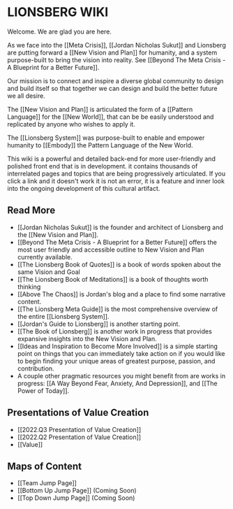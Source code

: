 # LIONSBERG WIKI

Welcome. We are glad you are here. 

As we face into the [[Meta Crisis]], [[Jordan Nicholas Sukut]] and Lionsberg are putting forward a [[New Vision and Plan]] for humanity, and a system purpose-built to bring the vision into reality. See [[Beyond The Meta Crisis - A Blueprint for a Better Future]]. 

Our mission is to connect and inspire a diverse global community to design and build itself so that together we can design and build the better future we all desire. 

The [[New Vision and Plan]] is articulated the form of a [[Pattern Language]] for the [[New World]], that can be be easily understood and replicated by anyone who wishes to apply it. 

The [[Lionsberg System]] was purpose-built to enable and empower humanity to [[Embody]] the Pattern Language of the New World. 

This wiki is a powerful and detailed back-end for more user-friendly and polished front end that is in development. it contains thousands of interrelated pages and topics that are being progressively articulated. If you click a link and it doesn't work it is not an error, it is a feature and inner look into the ongoing development of this cultural artifact. 

## Read More 

- [[Jordan Nicholas Sukut]] is the founder and architect of Lionsberg and the [[New Vision and Plan]].  
- [[Beyond The Meta Crisis - A Blueprint for a Better Future]] offers the most user friendly and accessible outline to New Vision and Plan currently available. 
- [[The Lionsberg Book of Quotes]] is a book of words spoken about the same Vision and Goal  
- [[The Lionsberg Book of Meditations]] is a book of thoughts worth thinking 
- [[Above The Chaos]] is Jordan's blog and a place to find some narrative content.   
- [[The Lionsberg Meta Guide]] is the most comprehensive overview of the entire [[Lionsberg System]]. 
- [[Jordan's Guide to Lionsberg]] is another starting point. 
- [[The Book of Lionsberg]] is another work in progress that provides expansive insights into the New Vision and Plan. 
- [[Ideas and Inspiration to Become More Involved]] is a simple starting point on things that you can immediately take action on if you would like to begin finding your unique areas of greatest purpose, passion, and contribution. 
- A couple other pragmatic resources you might benefit from are works in progress: [[A Way Beyond Fear, Anxiety, And Depression]], and [[The Power of Today]]. 

## Presentations of Value Creation 

- [[2022.Q3 Presentation of Value Creation]]  
- [[2022.Q2 Presentation of Value Creation]]  
- [[Value]]  


## Maps of Content
- [[Team Jump Page]]  
- [[Bottom Up Jump Page]]  (Coming Soon)
- [[Top Down Jump Page]]  (Coming Soon)



